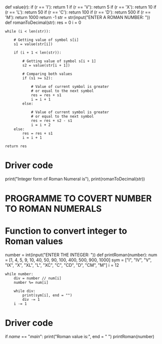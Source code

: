 def value(r):
    if (r == 'I'):
        return 1
    if (r == 'V'):
        return 5
    if (r == 'X'):
        return 10
    if (r == 'L'):
        return 50
    if (r == 'C'):
        return 100
    if (r == 'D'):
        return 500
    if (r == 'M'):
        return 1000
    return -1
str = str(input("ENTER A ROMAN NUMBER: "))
def romanToDecimal(str):
    res = 0
    i = 0
 
    while (i < len(str)):
 
        # Getting value of symbol s[i]
        s1 = value(str[i])
 
        if (i + 1 < len(str)):
 
            # Getting value of symbol s[i + 1]
            s2 = value(str[i + 1])
 
            # Comparing both values
            if (s1 >= s2):
 
                # Value of current symbol is greater
                # or equal to the next symbol
                res = res + s1
                i = i + 1
            else:
 
                # Value of current symbol is greater
                # or equal to the next symbol
                res = res + s2 - s1
                i = i + 2
        else:
            res = res + s1
            i = i + 1
 
    return res
 
# Driver code
print("Integer form of Roman Numeral is"),
print(romanToDecimal(str))

#  PROGRAMME TO COVERT NUMBER TO ROMAN NUMERALS
# Function to convert integer to Roman values
number = int(input("ENTER THE INTEGER: "))
def printRoman(number):
    num = [1, 4, 5, 9, 10, 40, 50, 90,
        100, 400, 500, 900, 1000]
    sym = ["I", "IV", "V", "IX", "X", "XL",
        "L", "XC", "C", "CD", "D", "CM", "M"]
    i = 12
      
    while number:
        div = number // num[i]
        number %= num[i]
  
        while div:
            print(sym[i], end = "")
            div -= 1
        i -= 1
  
# Driver code
if _name_ == "_main_":
    print("Roman value is:", end = " ")
    printRoman(number)
